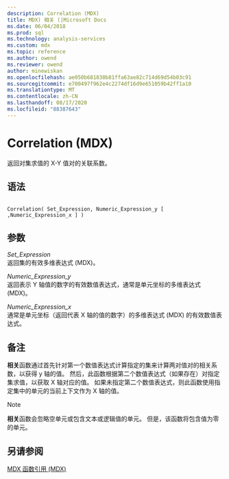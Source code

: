 ```yaml
---
description: Correlation (MDX)
title: MDX) 相关 (|Microsoft Docs
ms.date: 06/04/2018
ms.prod: sql
ms.technology: analysis-services
ms.custom: mdx
ms.topic: reference
ms.author: owend
ms.reviewer: owend
author: minewiskan
ms.openlocfilehash: ae050b681830b81ffa63ae82c714d69d54b03c91
ms.sourcegitcommit: e700497f962e4c2274df16d9e651059b42ff1a10
ms.translationtype: MT
ms.contentlocale: zh-CN
ms.lasthandoff: 08/17/2020
ms.locfileid: "88387643"
---
```

# <a name="correlation-mdx"></a>Correlation (MDX)


  返回对集求值的 X-Y 值对的关联系数。  
  
## <a name="syntax"></a>语法  
  
```  
  
Correlation( Set_Expression, Numeric_Expression_y [ ,Numeric_Expression_x ] )  
```  
  
## <a name="arguments"></a>参数  
 *Set_Expression*  
 返回集的有效多维表达式 (MDX)。  
  
 *Numeric_Expression_y*  
 返回表示 Y 轴值的数字的有效数值表达式，通常是单元坐标的多维表达式 (MDX)。  
  
 *Numeric_Expression_x*  
 通常是单元坐标（返回代表 X 轴的值的数字）的多维表达式 (MDX) 的有效数值表达式。  
  
## <a name="remarks"></a>备注  
 **相关**函数通过首先针对第一个数值表达式计算指定的集来计算两对值对的相关系数，以获得 y 轴的值。 然后，此函数根据第二个数值表达式（如果存在）对指定集求值，以获取 X 轴对应的值。 如果未指定第二个数值表达式，则此函数使用指定集中的单元的当前上下文作为 X 轴的值。  
  
> [!NOTE]  
>  **相关**函数会忽略空单元或包含文本或逻辑值的单元。 但是，该函数将包含值为零的单元。  
  
## <a name="see-also"></a>另请参阅  
 [MDX 函数引用 (MDX)](../mdx/mdx-function-reference-mdx.md)  
  
  
